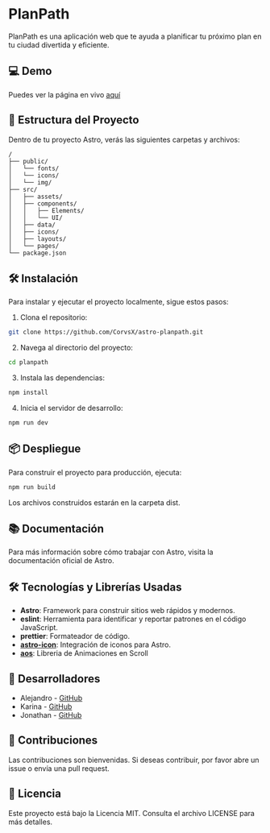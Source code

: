 # PlanPath

PlanPath es una aplicación web que te ayuda a planificar tu próximo plan en tu ciudad divertida y eficiente.

## 💻 Demo

Puedes ver la página en vivo [aquí](https://planpath.tech/)

## 🚀 Estructura del Proyecto

Dentro de tu proyecto Astro, verás las siguientes carpetas y archivos:

```text
/
├── public/
│   └── fonts/
│   └── icons/
│   └── img/
├── src/
│   ├── assets/
│   ├── components/
│   │   ├── Elements/
│   │   └── UI/
│   ├── data/
│   ├── icons/
│   ├── layouts/
│   └── pages/
└── package.json
```

## 🛠️ Instalación

Para instalar y ejecutar el proyecto localmente, sigue estos pasos:

1. Clona el repositorio:
```sh
git clone https://github.com/CorvsX/astro-planpath.git
```

2. Navega al directorio del proyecto:
```sh
cd planpath
```

3. Instala las dependencias:
```sh
npm install
```

4. Inicia el servidor de desarrollo:
```sh
npm run dev
```

## 📦 Despliegue
Para construir el proyecto para producción, ejecuta:
```sh
npm run build
```
Los archivos construidos estarán en la carpeta dist.

## 📚 Documentación
Para más información sobre cómo trabajar con Astro, visita la documentación oficial de Astro.

## 🛠️ Tecnologías y Librerías Usadas

- **Astro**: Framework para construir sitios web rápidos y modernos.
- **eslint**: Herramienta para identificar y reportar patrones en el código JavaScript.
- **prettier**: Formateador de código.
- [**astro-icon**](https://www.astroicon.dev): Integración de iconos para Astro.
- **[aos](https://michalsnik.github.io/aos/)**: Libreria de Animaciones en Scroll

## 👥 Desarrolladores

- Alejandro - [GitHub](https://github.com/CorvsX)
- Karina - [GitHub](https://github.com/Kangna74)
- Jonathan - [GitHub](https://github.com/JonathanBetPer)

## 🤝 Contribuciones
Las contribuciones son bienvenidas. Si deseas contribuir, por favor abre un issue o envía una pull request.

## 📄 Licencia
Este proyecto está bajo la Licencia MIT. Consulta el archivo LICENSE para más detalles.